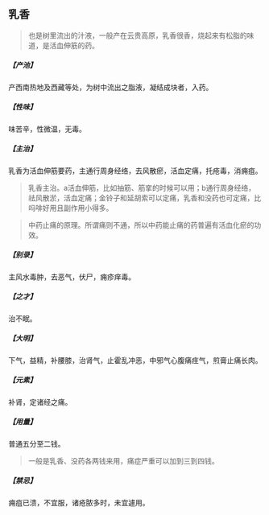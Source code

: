 ## 乳香

> 也是树里流出的汁液，一般产在云贵高原，乳香很香，烧起来有松脂的味道，是活血伸筋的药。

##### 【产池】
产西南热地及西藏等处，为树中流出之脂液，凝结成块者，入药。
##### 【性味】
味苦辛，性微温，无毒。
##### 【主治】
乳香为活血伸筋要药，主通行周身经络，去风散瘀，活血定痛，托疮毒，消痈疽。

> 乳香主治。a活血伸筋，比如抽筋、筋挛的时候可以用；b通行周身经络，祛风散淤，活血定痛；金铃子和延胡索可以定痛，乳香和没药也可定痛，比吗啡好用且副作用小得多。

> 中药止痛的原理。所谓痛则不通，所以中药能止痛的药普遍有活血化瘀的功效。

##### 【别录】
主风水毒肿，去恶气，伏尸，痈疹痒毒。
##### 【之才】
治不眠。
##### 【大明】
下气，益精，补腰膝，治肾气，止霍乱冲恶，中邪气心腹痛疰气，煎膏止痛长肉。
##### 【元素】
补肾，定诸经之痛。
##### 【用量】
普通五分至二钱。

> 一般是乳香、没药各两钱来用，痛症严重可以加到三到四钱。

##### 【禁忌】
痈疽已溃，不宜服，诸疮脓多时，未宜遽用。